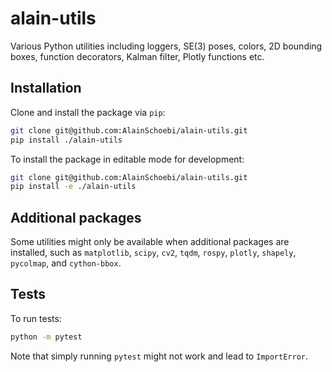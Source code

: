 # alain-utils
Various Python utilities including loggers, SE(3) poses, colors, 2D bounding boxes, function decorators, Kalman filter, Plotly functions etc.

## Installation
Clone and install the package via `pip`:
```sh
git clone git@github.com:AlainSchoebi/alain-utils.git
pip install ./alain-utils
```

To install the package in editable mode for development:
```sh
git clone git@github.com:AlainSchoebi/alain-utils.git
pip install -e ./alain-utils
```

## Additional packages
Some utilities might only be available when additional packages are installed, such as `matplotlib`, `scipy`, `cv2`, `tqdm`, `rospy`, `plotly`, `shapely`, `pycolmap`, and `cython-bbox`.

## Tests
To run tests:
```sh
python -m pytest
```
Note that simply running `pytest` might not work and lead to `ImportError`.
